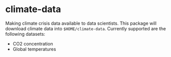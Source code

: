 # climate-data

Making climate crisis data available to data scientists.  This package will download climate data into `$HOME/climate-data`.  Currently supported are the following datasets:
- CO2 concentration
- Global temperatures
